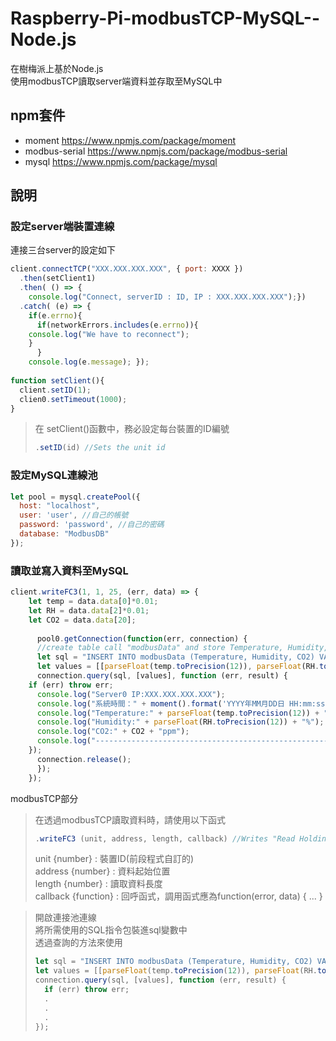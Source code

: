 # Raspberry-Pi-modbusTCP-MySQL--Node.js
在樹梅派上基於Node.js<br>
使用modbusTCP讀取server端資料並存取至MySQL中<br>

## npm套件
* moment        https://www.npmjs.com/package/moment
* modbus-serial https://www.npmjs.com/package/modbus-serial
* mysql         https://www.npmjs.com/package/mysql

## 說明
### 設定server端裝置連線
連接三台server的設定如下
```javascript
client.connectTCP("XXX.XXX.XXX.XXX", { port: XXXX })
  .then(setClient1)
  .then( () => {
    console.log("Connect, serverID : ID, IP : XXX.XXX.XXX.XXX");})
  .catch( (e) => {
    if(e.errno){
      if(networkErrors.includes(e.errno)){
	console.log("We have to reconnect");
	}
      }
    console.log(e.message); });
    
function setClient(){
  client.setID(1);
  clien0.setTimeout(1000);
} 
```
>在 setClient()函數中，務必設定每台裝置的ID編號
>```javascript
>.setID(id) //Sets the unit id
>```
### 設定MySQL連線池
```javascript
let pool = mysql.createPool({
  host: "localhost",
  user: 'user', //自己的帳號
  password: 'password', //自己的密碼
  database: "ModbusDB"
});
```
### 讀取並寫入資料至MySQL
```javascript
client.writeFC3(1, 1, 25, (err, data) => {
    let temp = data.data[0]*0.01;
    let RH = data.data[2]*0.01;
    let CO2 = data.data[20];
     
      pool0.getConnection(function(err, connection) {
      //create table call "modbusData" and store Temperature, Humidity, CO2.
      let sql = "INSERT INTO modbusData (Temperature, Humidity, CO2) VALUES ?";
      let values = [[parseFloat(temp.toPrecision(12)), parseFloat(RH.toPrecision(12)), CO2]];
      connection.query(sql, [values], function (err, result) {
	if (err) throw err;
	  console.log("Server0 IP:XXX.XXX.XXX.XXX");
	  console.log("系統時間：" + moment().format('YYYY年MM月DD日 HH:mm:ss'));
	  console.log("Temperature:" + parseFloat(temp.toPrecision(12)) + "oC");
	  console.log("Humidity:" + parseFloat(RH.toPrecision(12)) + "%");	
	  console.log("CO2:" + CO2 + "ppm");					
	  console.log("----------------------------------------------------------------------");
	});
      connection.release();
      });
    });
````
modbusTCP部分
>在透過modbusTCP讀取資料時，請使用以下函式
>```javascript
>.writeFC3 (unit, address, length, callback) //Writes "Read Holding Registers" (FC=03) request to serial port.
>```
>unit {number} : 裝置ID(前段程式自訂的)<br>
>address {number} : 資料起始位置<br>
>length {number} : 讀取資料長度<br>
>callback {function} : 回呼函式，調用函式應為function(error, data) { ... }<br>

>開啟連接池連線<br>
>將所需使用的SQL指令包裝進sql變數中<br>
>透過查詢的方法來使用<br>
>```javascript
>let sql = "INSERT INTO modbusData (Temperature, Humidity, CO2) VALUES ?";
>let values = [[parseFloat(temp.toPrecision(12)), parseFloat(RH.toPrecision(12)), CO2]];
>connection.query(sql, [values], function (err, result) {
>   if (err) throw err;
>   .
>   .
>   .
>});
